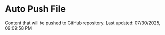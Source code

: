 # Auto Push File

Content that will be pushed to GitHub repository.
Last updated: 07/30/2025, 09:09:58 PM